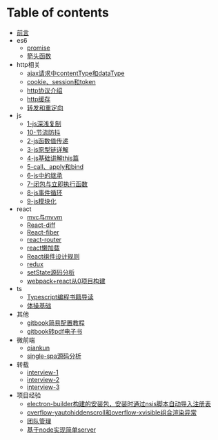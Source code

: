 
# Table of contents

* [前言](README.md)
* es6
  * [promise](es6/promise.md)
  * [箭头函数](es6/箭头函数.md)
* http相关
  * [ajax请求中contentType和dataType](http相关/ajax请求中contentType和dataType.md)
  * [cookie、session和token](http相关/cookie、session和token.md)
  * [http协议介绍](http相关/http协议介绍.md)
  * [http缓存](http相关/http缓存.md)
  * [转发和重定向](http相关/转发和重定向.md)
* js
  * [1-js深浅复制](js/1-js深浅复制.md)
  * [10-节流防抖](js/10-节流防抖.md)
  * [2-js函数值传递](js/2-js函数值传递.md)
  * [3-js原型链详解](js/3-js原型链详解.md)
  * [4-js基础讲解this篇](js/4-js基础讲解this篇.md)
  * [5-call、apply和bind](js/5-call、apply和bind.md)
  * [6-js中的继承](js/6-js中的继承.md)
  * [7-闭包与立即执行函数](js/7-闭包与立即执行函数.md)
  * [8-js事件循环](js/8-js事件循环.md)
  * [9-js模块化](js/9-js模块化.md)
* react
  * [mvc与mvvm](react/mvc与mvvm.md)
  * [React-diff](react/React-diff.md)
  * [React-fiber](react/React-fiber.md)
  * [react-router](react/react-router.md)
  * [react懒加载](react/react懒加载.md)
  * [React组件设计规则](react/React组件设计规则.md)
  * [redux](react/redux.md)
  * [setState源码分析](react/setState源码分析.md)
  * [webpack+react从0项目构建](react/webpack+react从0项目构建.md)
* ts
  * [Typescript编程书籍导读](ts/Typescript编程书籍导读.md)
  * [体操基础](ts/体操基础.md)
* 其他
  * [gitbook简易配置教程](其他/gitbook简易配置教程.md)
  * [gitbook转pdf电子书](其他/gitbook转pdf电子书.md)
* 微前端
  * [qiankun](微前端/qiankun.md)
  * [single-spa源码分析](微前端/single-spa源码分析.md)
* 转载
  * [interview-1](转载/interview-1.md)
  * [interview-2](转载/interview-2.md)
  * [interview-3](转载/interview-3.md)
* 项目经验
  * [electron-builder构建的安装包，安装时通过nsis脚本自动导入注册表](项目经验/electron-builder构建的安装包，安装时通过nsis脚本自动导入注册表.md)
  * [overflow-yautohiddenscroll和overflow-xvisible组合渲染异常](项目经验/overflow-yautohiddenscroll和overflow-xvisible组合渲染异常.md)
  * [团队管理](项目经验/团队管理.md)
  * [基于node实现简单server](项目经验/基于node实现简单server.md)